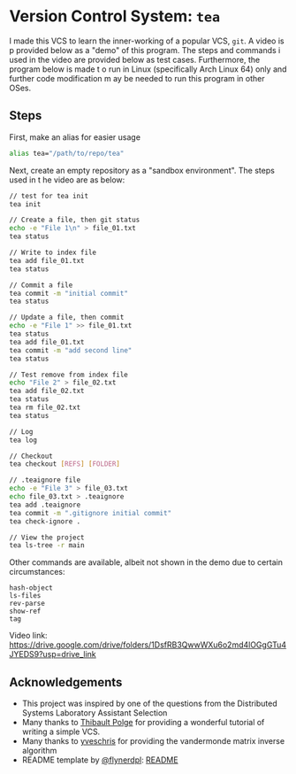 # Version Control System: `tea`

I made this VCS to learn the inner-working of a popular VCS, `git`. A video is p
provided below as a "demo" of this program. The steps and commands i used in the
video are provided below as test cases. Furthermore, the program below is made t
o run in Linux (specifically Arch Linux 64) only and further code modification m
ay be needed to run this program in other OSes.

## Steps

First, make an alias for easier usage

```bash
alias tea="/path/to/repo/tea"
```

Next, create an empty repository as a "sandbox environment". The steps used in t
he video are as below:

```bash
// test for tea init
tea init

// Create a file, then git status
echo -e "File 1\n" > file_01.txt
tea status

// Write to index file
tea add file_01.txt
tea status

// Commit a file
tea commit -m "initial commit"
tea status

// Update a file, then commit
echo -e "File 1" >> file_01.txt
tea status
tea add file_01.txt
tea commit -m "add second line"
tea status

// Test remove from index file
echo "File 2" > file_02.txt
tea add file_02.txt
tea status
tea rm file_02.txt
tea status

// Log
tea log

// Checkout
tea checkout [REFS] [FOLDER]

// .teaignore file
echo -e "File 3" > file_03.txt
echo file_03.txt > .teaignore
tea add .teaignore
tea commit -m ".gitignore initial commit"
tea check-ignore .

// View the project
tea ls-tree -r main
```

Other commands are available, albeit not shown in the demo due to certain circumstances:

```text
hash-object
ls-files
rev-parse
show-ref
tag
```

Video link: https://drive.google.com/drive/folders/1DsfRB3QwwWXu6o2md4lOGgGTu4JYEDS9?usp=drive_link

## Acknowledgements

- This project was inspired by one of the questions from the Distributed Systems
Laboratory Assistant Selection
- Many thanks to [Thibault Polge](https://wyag.thb.lt/) for providing a wonderful tutorial of writing a simple VCS.
- Many thanks to [yveschris](https://github.com/yveschris/possibly-the-fastest-analytical-inverse-of-vandermonde-matrices) for providing the vandermonde matrix inverse algorithm
- README template by [@flynerdpl](https://www.flynerd.pl/): [README](https://github.com/ritaly/README-cheatsheet)
